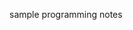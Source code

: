 <!--
.. title: sample programming notes
.. slug: sample-programming-notes
.. date: 2020-01-19 16:59:51 UTC-08:00
.. tags: 
.. category: Programming Notes
.. link: 
.. description: 
.. type: text
-->

sample programming notes